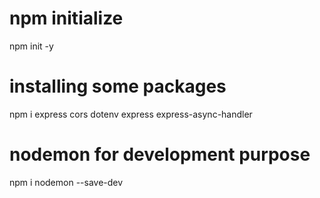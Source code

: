 # npm initialize

npm init -y

# installing some packages

npm i express cors dotenv express express-async-handler

# nodemon for development purpose

npm i nodemon --save-dev

<!-- 
#git branches imp cmds

##list branches

git branch (gives only local git branches)

git branch -a (gives both local and remote branches)

###to travel through branches

git checkout 'branchname' if branch already exists in local or remote

git checkout -b 'branchname' if branch doesn't exist, this creates new one

####branch pull and push

git pull 'remote' 'branchname'

git push 'remote' 'branchname'

#####delete branches
git branch -d 'branchname' deletes the local branch 
git branch -dr 'remote'/'branchname' deletes the tracking branch 
git push 'remote' -d 'branchname' deletes the remote branch

###### branch diff cmd
git diff remote/branchname..remote/branchname

####### branch merge

NOTE: in most cases remote is origin and branchname is not the master
 -->